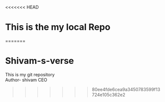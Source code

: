 <<<<<<< HEAD
# This is the my local Repo
=======
# Shivam-s-verse
This is my git repository
<br>
Author- shivam CEO
>>>>>>> 80ee4fde6cea9a3450783599f13724e105c362e2
